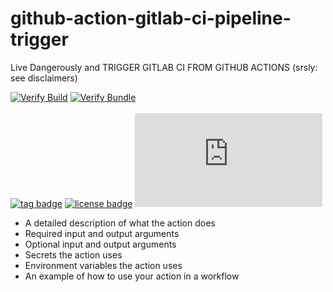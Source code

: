# github-action-gitlab-ci-pipeline-trigger
Live Dangerously and TRIGGER GITLAB CI FROM GITHUB ACTIONS (srsly: see disclaimers)

[![Verify Build](https://github.com/simp/github-action-gitlab-ci-pipeline-trigger/workflows/Test%20Build/badge.svg)](https://github.com/simp/github-action-gitlab-ci-pipeline-trigger/actions?query=workflow%3A%22Test+Build%22)
[![Verify Bundle](https://github.com/simp/github-action-gitlab-ci-pipeline-trigger/workflows/Verify%20Bundle/badge.svg)](https://github.com/simp/github-action-gitlab-ci-pipeline-trigger/actions?query=workflow%3A%22Verify+Bundle%22)
<br>
<br>
[![tag badge](https://img.shields.io/github/v/tag/simp/github-action-gitlab-ci-pipeline-trigger)](https://github.com/simp/github-action-gitlab-ci-pipeline-trigger/tags)
[![license badge](https://img.shields.io/github/license/simp/github-action-gitlab-ci-pipeline-trigger)](./LICENSE)
[![size badge](https://img.shields.io/github/size/simp/github-action-gitlab-ci-pipeline-trigger/dist/index.js)](./dist)

* A detailed description of what the action does
* Required input and output arguments
* Optional input and output arguments
* Secrets the action uses
* Environment variables the action uses
* An example of how to use your action in a workflow


